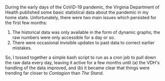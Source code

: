 During the early days of the CoViD-19 pandemic, the Virginia Department of Health published some basic statistical data about the pandemic in my home state. Unfortunately, there were two main issues which persisted for the first few months:

1. The historical data was only available in the form of dynamic graphs; the raw numbers were only accessible for a day or so.
1. There were occasional invisible updates to past data to correct earlier mistakes.

So, I tossed together a simple bash script to run as a cron job to pull down the raw data every day, leaving it active for a few months until (a) the VDH's handling of the data improved, and (b) it became clear that things were trending far closer to *Contagion* than *The Stand*.